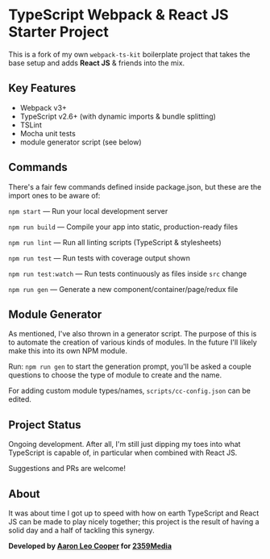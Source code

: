 # TypeScript Webpack & React JS Starter Project

This is a fork of my own `webpack-ts-kit` boilerplate project that takes the
base setup and adds **React JS** & friends into the mix.

## Key Features

- Webpack v3+
- TypeScript v2.6+ (with dynamic imports & bundle splitting)
- TSLint
- Mocha unit tests
- module generator script (see below)

## Commands

There's a fair few commands defined inside package.json, but these are the
import ones to be aware of:

`npm start` — Run your local development server

`npm run build` — Compile your app into static, production-ready files

`npm run lint` — Run all linting scripts (TypeScript & stylesheets)

`npm run test` — Run tests with coverage output shown

`npm run test:watch` — Run tests continuously as files inside `src` change

`npm run gen` — Generate a new component/container/page/redux file

## Module Generator

As mentioned, I've also thrown in a generator script. The purpose of this is
to automate the creation of various kinds of modules. In the future I'll
likely make this into its own NPM module.

Run: `npm run gen` to start the generation prompt, you'll be asked a couple
questions to choose the type of module to create and the name.

For adding custom module types/names, `scripts/cc-config.json` can be
edited.

## Project Status

Ongoing development. After all, I'm still just dipping my toes into what
TypeScript is capable of, in particular when combined with React JS.

Suggestions and PRs are welcome!

## About

It was about time I got up to speed with how on earth TypeScript and React JS
can be made to play nicely together; this project is the result of having a
solid day and a half of tackling this synergy.

**Developed by [Aaron Leo Cooper](http://webdevdiaries.com) for
[2359Media](https://2359media.com)**
